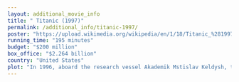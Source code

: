 ```yaml
---
layout: additional_movie_info
title: " Titanic (1997)"
permalink: /additional_info/titanic-1997/
poster: "https://upload.wikimedia.org/wikipedia/en/1/18/Titanic_%281997_film%29_poster.png"
running_time: "195 minutes"
budget: "$200 million"
box_office: "$2.264 billion"
country: "United States"
plot: "In 1996, aboard the research vessel Akademik Mstislav Keldysh, treasure hunter Brock Lovett and his team explore the wreck of RMS Titanic, hoping to find a necklace known as the Heart of the Ocean. Instead, they recover a safe containing a drawing of a young woman wearing the necklace. The sketch is dated April 14, 1912, the day the Titanic struck an iceberg and sank, resulting in about 1,500 deaths.[Note 1] After seeing a television report about the discovery, centenarian Rose Dawson Calvert contacts Lovett, revealing herself as the woman in the drawing. Hoping she can help locate the necklace, Lovett brings Rose and her granddaughter aboard the Keldysh, where Rose recounts her experience as a Titanic passenger.\n\nIn 1912, 17-year-old Rose DeWitt Bukater boards the Titanic in  Southampton with her wealthy fiancé, Cal Hockley, and her mother, Ruth. Ruth stresses that Rose's marriage to Cal will resolve their financial problems, but Rose is unhappy in the loveless engagement. Feeling trapped, Rose contemplates suicide by jumping from the ship's stern, but is stopped by Jack Dawson, a poor nomadic artist. Jack and Rose form a friendship, and Jack confesses his growing feelings for her. Though initially resistant, Rose realizes she has fallen in love with Jack, despite Cal's and Ruth's disapproval.\n\nRose brings Jack to her stateroom and asks him to draw her nude wearing only the necklace. Afterward, they evade Cal's valet, Spicer Lovejoy, and have sex in a car in the cargo hold. On the forward deck, they witness the ship's collision with an iceberg and overhear officers discussing the severity of the situation. When Cal discovers Jack's sketch of Rose and a mocking note she left, he arranges to frame Jack for theft by having Lovejoy plant the necklace on him. Jack is arrested and locked in the master-at-arms' office, while Cal places the necklace in his coat pocket.\n\nAs the ship begins sinking, women and children are prioritized for the lifeboats. Rose finds and frees Jack, and they return to the deck, where Cal urges Rose to board a lifeboat, claiming he and Jack will board another lifeboat. He unwittingly wraps his coat, containing the necklace, around her. However, as her lifeboat is lowered, Rose jumps back onto the sinking ship, unwilling to leave Jack behind. Enraged, Cal grabs a pistol and chases them through the flooding ship but gives up when they escape. Cal manages to secure a place on a lifeboat by pretending to be a child's father.\n\nAs the ship's flooded bow sinks, the stern rises into the air, and Jack and Rose cling to the railing. The ship splits in two, and the stern sinks into the freezing water with the remaining passengers. Jack helps Rose onto a small floating piece of debris and makes her promise to survive and live a full life. Jack dies from hypothermia, but Rose is saved by a returning lifeboat, and later rescued by the RMS Carpathia. Rose remains hidden from Cal and her mother, and gives her name as Rose Dawson on her arrival in New York City.\n\nIn the present, Rose reveals that Cal committed suicide after losing his fortune in the 1929 stock market crash. She tells the Keldysh crew that Jack saved her in every possible way, and laments that her memories are all that she has left of him. Touched by her account of the Titanic, Lovett abandons his search for the necklace. Alone at night on the stern of the Keldysh, Rose, who has kept the necklace in her possession all along, drops it into the sea above the wreck. Later, as she lies in her bed, photographs on her dresser depict a life of freedom and adventure inspired by Jack.[10] Aboard the pristine and undamaged Titanic, a young Rose reunites with Jack at the Grand Staircase, applauded by the passengers and crew who died in the sinking."
---
```

